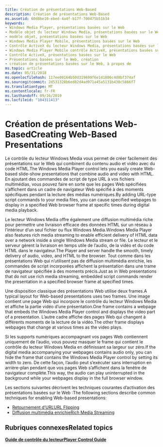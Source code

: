 ```yaml
---
title: Création de présentations Web-Based
description: Création de présentations Web-Based
ms.assetid: 60d8be10-ebed-4a4f-b17f-700475b51b34
keywords:
- Windows Media Player, présentations basées sur le Web
- Modèle objet du lecteur Windows Media, présentations basées sur le Web
- modèle objet, présentations basées sur le Web
- Windows Media Player Mobile, présentations basées sur le Web
- Contrôle ActiveX du lecteur Windows Media, présentations basées sur le Web
- Windows Media Player Mobile contrôle ActiveX, présentations basées sur le Web
- Contrôle ActiveX, présentations basées sur le Web
- Présentations basées sur le Web, création
- création de présentations basées sur le Web, à propos de
ms.topic: article
ms.date: 05/31/2018
ms.openlocfilehash: 117ee00164b50d319699f6e1d1806c4d8bf374af
ms.sourcegitcommit: 2d531328b6ed82d4ad971a45a5131b430c5866f7
ms.translationtype: MT
ms.contentlocale: fr-FR
ms.lasthandoff: 09/16/2019
ms.locfileid: "104311413"
---
```

# <a name="creating-web-based-presentations"></a><span data-ttu-id="db48b-112">Création de présentations Web-Based</span><span class="sxs-lookup"><span data-stu-id="db48b-112">Creating Web-Based Presentations</span></span>

<span data-ttu-id="db48b-113">Le contrôle du lecteur Windows Media vous permet de créer facilement des présentations sur le Web qui combinent du contenu audio et vidéo avec du code HTML.</span><span class="sxs-lookup"><span data-stu-id="db48b-113">The Windows Media Player control lets you easily create Web-based slide-show presentations that combine audio and video with HTML.</span></span> <span data-ttu-id="db48b-114">En ajoutant des commandes de script de type URL à vos fichiers multimédias, vous pouvez faire en sorte que les pages Web spécifiées s’affichent dans un cadre de navigateur Web spécifié à des moments spécifiques pendant la lecture des médias numériques.</span><span class="sxs-lookup"><span data-stu-id="db48b-114">By adding URL-type script commands to your media files, you can cause specified webpages to display in a specified Web browser frame at specific times during digital media playback.</span></span>

<span data-ttu-id="db48b-115">Le lecteur Windows Media offre également une diffusion multimédia riche pour permettre une livraison efficace des données HTML sur un réseau à l’intérieur d’un seul fichier ou flux Windows Media.</span><span class="sxs-lookup"><span data-stu-id="db48b-115">Windows Media Player also features rich media streaming to enable efficient delivery of HTML data over a network inside a single Windows Media stream or file.</span></span> <span data-ttu-id="db48b-116">Le lecteur et le serveur gèrent la livraison en temps utile de l’audio, de la vidéo et du code HTML dans le navigateur.</span><span class="sxs-lookup"><span data-stu-id="db48b-116">The Player and server handle the smooth, timely delivery of audio, video, and HTML to the browser.</span></span> <span data-ttu-id="db48b-117">Tout comme dans les présentations Web qui n’utilisent pas de diffusion multimédia enrichie, les commandes de script incorporées affichent la présentation dans une trame de navigateur spécifiée à des moments précis.</span><span class="sxs-lookup"><span data-stu-id="db48b-117">Just as in Web presentations that do not use rich media streaming, embedded script commands render the presentation in a specified browser frame at specified times.</span></span>

<span data-ttu-id="db48b-118">Une disposition classique des présentations Web utilise deux frames.</span><span class="sxs-lookup"><span data-stu-id="db48b-118">A typical layout for Web-based presentations uses two frames.</span></span> <span data-ttu-id="db48b-119">Une image contient une page Web qui incorpore le contrôle du lecteur Windows Media et affiche la partie vidéo d’une présentation.</span><span class="sxs-lookup"><span data-stu-id="db48b-119">One frame contains a webpage that embeds the Windows Media Player control and displays the video part of a presentation.</span></span> <span data-ttu-id="db48b-120">L’autre cadre affiche des pages Web qui changent à différents moments de la lecture de la vidéo.</span><span class="sxs-lookup"><span data-stu-id="db48b-120">The other frame displays webpages that change at various times as the video plays.</span></span>

<span data-ttu-id="db48b-121">Si les supports numériques accompagnant vos pages Web contiennent uniquement de l’audio, vous pouvez masquer le frame qui contient le contrôle du lecteur Windows Media en définissant sa largeur sur zéro.</span><span class="sxs-lookup"><span data-stu-id="db48b-121">If the digital media accompanying your webpages contains audio only, you can hide the frame that contains the Windows Media Player control by setting its width to zero.</span></span> <span data-ttu-id="db48b-122">De cette façon, l’audio peut s’exécuter sans interruption en arrière-plan pendant que vos pages Web s’affichent dans la fenêtre de navigateur complète.</span><span class="sxs-lookup"><span data-stu-id="db48b-122">This way, the audio can play uninterrupted in the background while your webpages display in the full browser window.</span></span>

<span data-ttu-id="db48b-123">Les sections suivantes décrivent les techniques courantes d’activation des présentations basées sur le Web :</span><span class="sxs-lookup"><span data-stu-id="db48b-123">The following sections describe common techniques for enabling Web-based presentations:</span></span>

-   [<span data-ttu-id="db48b-124">Retournement d’URL</span><span class="sxs-lookup"><span data-stu-id="db48b-124">URL Flipping</span></span>](url-flipping.md)
-   [<span data-ttu-id="db48b-125">Diffusion multimédia enrichie</span><span class="sxs-lookup"><span data-stu-id="db48b-125">Rich Media Streaming</span></span>](rich-media-streaming.md)

## <a name="related-topics"></a><span data-ttu-id="db48b-126">Rubriques connexes</span><span class="sxs-lookup"><span data-stu-id="db48b-126">Related topics</span></span>

<dl> <dt>

[<span data-ttu-id="db48b-127">**Guide de contrôle du lecteur**</span><span class="sxs-lookup"><span data-stu-id="db48b-127">**Player Control Guide**</span></span>](player-control-guide.md)
</dt> </dl>

 

 




